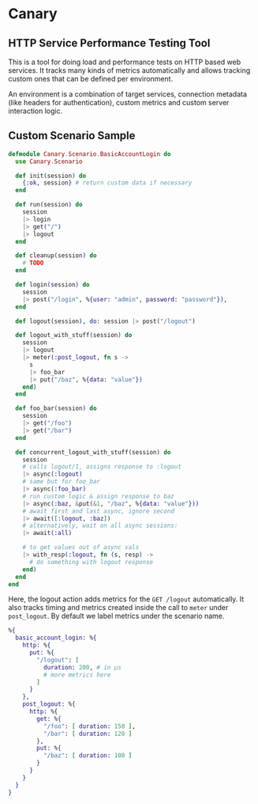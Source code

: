 # Canary

## HTTP Service Performance Testing Tool

This is a tool for doing load and performance tests on HTTP based web services.
It tracks many kinds of metrics automatically and allows tracking custom ones that can be defined per environment.

An environment is a combination of target services, connection metadata (like headers for authentication), custom metrics and custom server interaction logic.


## Custom Scenario Sample

```elixir
defmodule Canary.Scenario.BasicAccountLogin do
  use Canary.Scenario

  def init(session) do
    {:ok, session} # return custom data if necessary
  end

  def run(session) do
    session
    |> login
    |> get("/")
    |> logout
  end

  def cleanup(session) do
    # TODO
  end

  def login(session) do
    session
    |> post("/login", %{user: "admin", password: "password"}),
  end

  def logout(session), do: session |> post("/logout")

  def logout_with_stuff(session) do
    session
    |> logout
    |> meter(:post_logout, fn s ->
      s
      |> foo_bar
      |> put("/baz", %{data: "value"})
    end)
  end

  def foo_bar(session) do
    session
    |> get("/foo")
    |> get("/bar")
  end

  def concurrent_logout_with_stuff(session) do
    session
    # calls logout/1, assigns response to :logout
    |> async(:logout)
    # same but for foo_bar
    |> async(:foo_bar)
    # run custom logic & assign response to baz
    |> async(:baz, &put(&1, "/baz", %{data: "value"}))
    # await first and last async, ignore second
    |> await([:logout, :baz])
    # alternatively, wait on all async sessions:
    |> await(:all)

    # to get values out of async vals
    |> with_resp(:logout, fn (s, resp) ->
      # do something with logout response
    end)
  end
end
```

Here, the logout action adds metrics for the `GET /logout` automatically.
It also tracks timing and metrics created inside the call to `meter` under `post_logout`.
By default we label metrics under the scenario name.

```elixir
%{
  basic_account_login: %{
    http: %{
      put: %{
        "/logout": [
          duration: 200, # in μs
          # more metrics here
        ]
      }
    },
    post_logout: %{
      http: %{
        get: %{
          "/foo": [ duration: 150 ],
          "/bar": [ duration: 120 ]
        },
        put: %{
          "/baz": [ duration: 100 ]
        }
      }
    }
  }
}
```
